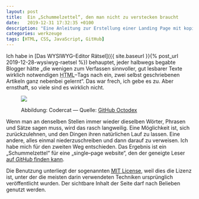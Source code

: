 ```yaml
---
layout: post
title:  Ein „Schummelzettel“, den man nicht zu verstecken braucht
date:   2019-12-31 17:32:35 +0100
description: "Eine Anleitung zur Erstellung einer Landing Page mit kopierfertigem Code."
categories: werkzeuge
tags: [HTML, CSS, JavaScript, GitHub]
---
```

Ich habe in [Das WYSIWYG–Editor Rätsel]({{ site.baseurl }}{% post_url 2019-12-28-wysiwyg-raetsel %}) behauptet, jeder halbwegs begabte Blogger hätte &#8222;die wenigen zum Verfassen sinnvoller, gut lesbarer Texte wirklich notwendigen <abbr title="HyperText Markup Language">HTML</abbr>&#8211;Tags nach ein, zwei selbst geschriebenen Artikeln ganz nebenbei gelernt&#8220;. Das war frech, ich gebe es zu. Aber ernsthaft, so viele sind es wirklich nicht.
<!--more-->
<figure><p><img src="{{site.baseurl}}/assets/images/codercat.jpg" /></p><figcaption><p>Abbildung: Codercat &#8212; Quelle: <a rel="external" title="Folge diesem Verweis zur Sammlung von Octodex" href="https://octodex.github.com/">GitHub Octodex</a></p></figcaption></figure>

Wenn man an denselben Stellen immer wieder dieselben Wörter, Phrasen und Sätze sagen muss, wird das rasch langweilig. Eine Möglichkeit ist, sich zurückzulehnen, und den Dingen ihren natürlichen Lauf zu lassen. Eine andere, alles einmal niederzuschreiben und dann darauf zu verweisen. Ich habe mich für den zweiten Weg entschieden. Das Ergebnis ist ein &#8222;Schummelzettel&#8220; für eine &#8222;single&#8211;page website&#8220;, den der geneigte Leser <a rel="external" title="Folge diesem Verweis in mein Github Repository." href="https://github.com/gwpachlatko/lazy-dogs">auf <em>GitHub</em> finden kann</a>.

Die Benutzung unterliegt der sogenannten <a rel="external" title="Folge diesem Verweis zur Open Source Initiative und betrachte eine Vorlage dieser Lizenz" href="https://opensource.org/licenses/MIT"><abbr title="Massachusetts Institute of Technology">MIT</abbr> License</a>, weil dies die Lizenz ist, unter der die meisten darin verwendeten Techniken ursprünglich veröffentlicht wurden. Der sichtbare Inhalt der Seite darf nach Belieben genutzt werden.
